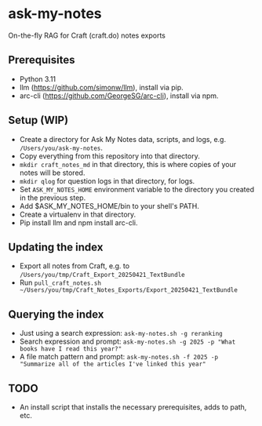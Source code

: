 # ask-my-notes
On-the-fly RAG for Craft (craft.do) notes exports

## Prerequisites

- Python 3.11
- llm (https://github.com/simonw/llm), install via pip.
- arc-cli (https://github.com/GeorgeSG/arc-cli), install via npm.

## Setup (WIP)

- Create a directory for Ask My Notes data, scripts, and logs, e.g. `/Users/you/ask-my-notes`.
- Copy everything from this repository into that directory.
- `mkdir craft_notes_md` in that directory, this is where copies of your notes will be stored.
- `mkdir qlog` for question logs in that directory, for logs.
- Set `ASK_MY_NOTES_HOME` environment variable to the directory you created in the previous step.
- Add $ASK_MY_NOTES_HOME/bin to your shell's PATH.
- Create a virtualenv in that directory.
- Pip install llm and npm install arc-cli.

## Updating the index

- Export all notes from Craft, e.g. to `/Users/you/tmp/Craft_Export_20250421_TextBundle`
- Run `pull_craft_notes.sh ~/Users/you/tmp/Craft_Notes_Exports/Export_20250421_TextBundle`

## Querying the index

- Just using a search expression: `ask-my-notes.sh -g reranking`
- Search expression and prompt: `ask-my-notes.sh -g 2025 -p "What books have I read this year?"`
- A file match pattern and prompt: `ask-my-notes.sh -f 2025 -p "Summarize all of the articles I've linked this year"`

## TODO

- An install script that installs the necessary prerequisites, adds to path, etc.
